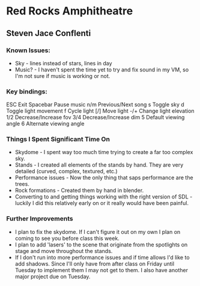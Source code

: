 # Red Rocks Amphitheatre 
## Steven Jace Conflenti
 
### Known Issues:
* Sky - lines instead of stars, lines in day
* Music? - I haven't spent the time yet to try and fix sound in my VM, so I'm not sure if music is working or not.

### Key bindings:
ESC		Exit
Spacebar Pause music
n/m  	Previous/Next song
s 		Toggle sky
d 		Toggle light movement
f 		Cycle light
[/] 		Move light
-/+ 		Change light elevation
1/2		Decrease/Increase fov
3/4 		Decrease/Increase dim
5 		Default viewing angle
6 		Alternate viewing angle

### Things I Spent Significant Time On
* Skydome - I spent way too much time trying to create a far too complex sky.
* Stands - I created all elements of the stands by hand. They are very detailed (curved, complex, textured, etc.)
* Performance issues - Now the only thing that saps performance are the trees.
* Rock formations - Created them by hand in blender.
* Converting to and getting things working with the right version of SDL - luckily I did this relatively early on or it really would have been painful.

### Further Improvements
* I plan to fix the skydome. If I can't figure it out on my own I plan on coming to see you before class this week.
* I plan to add 'lasers' to the scene that originate from the spotlights on stage and move throughout the stands.
* If I don't run into more performance issues and if time allows I'd like to add shadows. Since I'll only have from after
class on Friday until Tuesday to implement them I may not get to them. I also have another major project due on Tuesday.